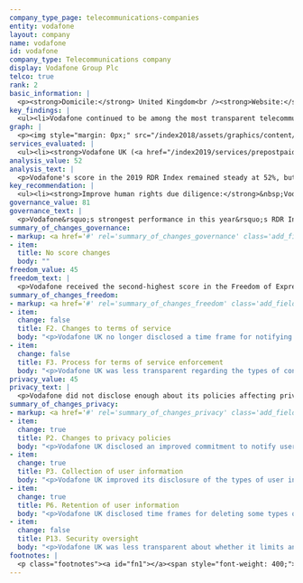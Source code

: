 ```yaml
---
company_type_page: telecommunications-companies
entity: vodafone
layout: company
name: vodafone
id: vodafone
company_type: Telecommunications company
display: Vodafone Group Plc
telco: true
rank: 2
basic_information: | 
  <p><strong>Domicile:</strong> United Kingdom<br /><strong>Website:</strong> <a href="https://www.vodafone.com">www.vodafone.com</a>&nbsp;</p>
key_findings: | 
  <ul><li>Vodafone continued to be among the most transparent telecommunications companies in the RDR Index about its policies and practices that affect users' human rights.</li><li>It was the only company to disclose comprehensive information about policies for handling data breaches.</li><li>While it improved disclosure of what data it collects and for how long it is stored, Vodafone should be more transparent about how it handles and secures user information.</li></ul>
graph: | 
  <p><img style="margin: 0px;" src="/index2018/assets/graphics/content/scores_company14.png" /></p>
services_evaluated: | 
  <ul><li><strong>Vodafone UK (<a href="/index2019/services/prepostpaidmobile/">Prepaid mobile</a>)</strong></li><li><strong>Vodafone UK (<a href="/index2019/services/prepostpaidmobile/">Postpaid mobile</a>)</strong></li><li><strong>Vodafone UK (<a href="/index2019/services/fixedbroadband/">Fixed-line broadband</a>)</strong></li></ul>
analysis_value: 52
analysis_text: | 
  <p>Vodafone's score in the 2019 RDR Index remained steady at 52%, but the company&rsquo;s ranking dropped to second place among telecommunications companies.<a href="#fn1"><sup><strong>1</strong></sup></a> Despite improved privacy policy disclosure, it was outpaced in this area by some of its peers, including Telef&oacute;nica&mdash;the only telecommunications company to outperform Vodafone in this year&rsquo;s RDR Index.<a href="#fn2"><sup><strong>2</strong></sup></a> A member of the Global Network Initiative (GNI), Vodafone disclosed strong governance and oversight over human rights issues across its global operations, and excelled in key areas relative to its peers. It was the only company in the RDR Index to disclose comprehensive information about how it handles data breaches. It was one of only two telecommunications companies to commit to uphold net neutrality principles. The company made strides by spelling out the types of user information it collects and for how long it retains data on former users, but still did not disclose enough about how it handles user data. The company could also do more to explain how it handles and responds to government requests and other types of third party requests to block content and deactivate user accounts or to hand over user information.<br /><br /></p><hr /><p><strong><br />Vodafone Group Plc</strong> provides telecommunications services in Europe, Asia, the Middle East, and Africa. The company serves 535.8 million mobile, 19.7 million fixed broadband, and 13.7 million TV customers.<a href="#fn3"><sup><strong>3</strong></sup></a></p><p><strong>Market cap:</strong> USD 50.7 billion<a href="#fn4"><sup><strong>4</strong></sup></a><br /><strong>LSE:</strong> VOD</p>
key_recommendation: | 
  <ul><li><strong>Improve human rights due diligence:</strong>&nbsp;Vodafone should demonstrate it carries out human rights risk assessments on existing products and services, as well as on its terms of service enforcement, its use of automated decision-making, and its targeted advertising policies and practices.</li><li><strong>Clarify handling of user data:</strong>&nbsp;Vodafone should be more transparent about its reasons for collecting and sharing user information, and clarify options users have to control what data is collected and shared about them.</li><li><strong>Be transparent about third-party requests affecting freedom of expression:</strong>&nbsp;Vodafone should better inform users about third-party requests (including from governments) to block content and to shut down networks, and disclose where laws may prevent it from being fully transparent about these types of requests.</li></ul>
governance_value: 81
governance_text: | 
  <p>Vodafone&rsquo;s strongest performance in this year&rsquo;s RDR Index was in the Governance category, where it received the third-best score among telecommunications companies. It disclosed a clear commitment to respect freedom of expression and privacy as human rights (G1) but fell behind many of its GNI peers for weak disclosure of human rights due diligence practices (G4). Vodafone disclosed that it conducts human rights impact assessments when entering new markets, but not whether it does so on existing products and services, the impacts of its terms of service enforcement, its use of automated decision making, or its targeted advertising policies or practices (G4). Vodafone earned the second highest score after Telef&oacute;nica for disclosure of its grievance and remedy mechanisms (G6) although gaps remained. While Vodafone provided users with several options to submit complaints, including those related to freedom of expression and privacy, it offered no information about the number of complaints it received or any evidence that it provides users with remedy.</p>
summary_of_changes_governance:
- markup: <a href='#' rel='summary_of_changes_governance' class='add_fieldset dashicons-before dashicons-plus'><span>Add fieldset</span></a>
- item:
  title: No score changes
  body: ""
freedom_value: 45
freedom_text: | 
  <p>Vodafone received the second-highest score in the Freedom of Expression category among telecommunications companies, behind Telef&oacute;nica&mdash;but its disclosure of policies affecting users&rsquo; freedom of expression was inadequate in key areas. While Vodafone UK&rsquo;s terms of service for mobile and broadband were easy to understand (F1) it was not clear whether users are notified of changes (F2).<a href="#fn5"><sup><strong>5</strong></sup></a> Vodafone disclosed less than AT&amp;T and Telef&oacute;nica about how it handles government and private requests to block content or restrict accounts, but it was one of the few telecommunications companies to disclose any information about its handling of these types of requests (F5-F7). While the company had strong disclosure of its process for handling government requests, it was less clear about how it handles similar private requests (F5). It also disclosed no data about the number of requests it received or with which it complied (F6, F7). <br /><br />Vodafone UK tied with Telef&oacute;nica Spain for the highest score on disclosure of network management policies, and disclosed a clear commitment to net neutrality (F9). It disclosed more than most of its peers, aside from Telef&oacute;nica and Telenor, about its process for responding to network shutdown demands, although it did not disclose how many shutdown requests it received or with which it complied (F10).</p>
summary_of_changes_freedom:
- markup: <a href='#' rel='summary_of_changes_freedom' class='add_fieldset dashicons-before dashicons-plus'><span>Add fieldset</span></a>
- item:
  change: false
  title: F2. Changes to terms of service
  body: "<p>Vodafone UK no longer disclosed a time frame for notifying users of changes to its postpaid mobile terms.</p>"
- item:
  change: false
  title: F3. Process for terms of service enforcement
  body: "<p>Vodafone UK was less transparent regarding the types of content and activities it does not allow.</p>"
privacy_value: 45
privacy_text: | 
  <p>Vodafone did not disclose enough about its policies affecting privacy&mdash;falling behind Deutsche Telekom, AT&amp;T, and Telef&oacute;nica&mdash;although it earned high marks on its security disclosures. Revisions to Vodafone UK&rsquo;s privacy policy to comply with the EU&rsquo;s General Data Protection Regulation (GDPR) did improve clarity about handling of user data (P3-P8) in a number of areas: it improved its disclosure of the types of information it collects (P3) and for how long it retains some user data after account termination (P6). But it still disclosed less overall than many of its peers&mdash;Deutsche Telekom, Telef&oacute;nica Spain, Telenor Norway, and AT&amp;T&mdash;about how it handles user information: it did not disclose whether users can control collection of their own information or whether users can delete some of this information (P7). While it explained how people can opt out of having their data used for advertising, it failed to disclose if targeted advertising is turned off by default (P7).</p><p>Vodafone disclosed less than AT&amp;T and Telef&oacute;nica about how it handles government and private demands for user information (P10, P11). It explained its process for responding to government requests for user data, but not how it responds to other types of third-party requests (P10). It failed to disclose if it notifies users when government entities or other third parties request their information (P12).</p><p>It disclosed more about its security policies (P13-P18) than any other telecommunications company aside from Deutsche Telekom&mdash;although it lost points in this year&rsquo;s RDR Index for being less transparent than previously about its internal policies for keeping user data secure (P13). Notably, it was the only company in the RDR Index to offer comprehensive information on its handling of data breaches (P15).</p>
summary_of_changes_privacy:
- markup: <a href='#' rel='summary_of_changes_privacy' class='add_fieldset dashicons-before dashicons-plus'><span>Add fieldset</span></a>
- item:
  change: true
  title: P2. Changes to privacy policies
  body: "<p>Vodafone UK disclosed an improved commitment to notify users of changes to its privacy policies.</p>"
- item:
  change: true
  title: P3. Collection of user information
  body: "<p>Vodafone UK improved its disclosure of the types of user information it collects.</p>"
- item:
  change: true
  title: P6. Retention of user information
  body: "<p>Vodafone UK disclosed time frames for deleting some types of information after users terminate their accounts.</p>"
- item:
  change: false
  title: P13. Security oversight
  body: "<p>Vodafone UK was less transparent about whether it limits and monitors employee access to user information.</p>"
footnotes: | 
  <p class="footnotes"><a id="fn1"></a><span style="font-weight: 400;">[1]</span> The research period for the 2019 Index ran from January 13, 2018 to February 8, 2019. Policies that came into effect after February 8, 2019 were not evaluated in this Index.</p><p class="footnotes"><a id="fn2"></a><span style="font-weight: 400;">[2]</span> For Vodafone&rsquo;s performance in the 2018 Index, see: <a href="/index2018/companies/vodafone">rankingdigitalrights.org/index2018/companies/vodafone</a>&nbsp;</p><p class="footnotes"><a id="fn3"></a><span style="font-weight: 400;">[3]</span> 2018 Vodafone Group Plc Annual Report, <a href="https://www.vodafone.com/content/annualreport/annual_report18/downloads/Vodafone-full-annual-report-2018.pdf">www.vodafone.com/content/annualreport/annual_report18/downloads/Vodafone-full-annual-report-2018.pdf</a>&nbsp;</p><p class="footnotes"><a id="fn4"></a><span style="font-weight: 400;">[4]</span> Bloomberg Markets, Accessed April 18, 2019, <a href="https://www.bloomberg.com/quote/VOD:LN">www.bloomberg.com/quote/VOD:LN</a>&nbsp;</p><p class="footnotes"><a id="fn5"></a><span style="font-weight: 400;">[5]</span> For most indicators in the Freedom of Expression and Privacy categories, RDR evaluates the operating company of the home market, in this case Vodafone UK.</p>
---
```

